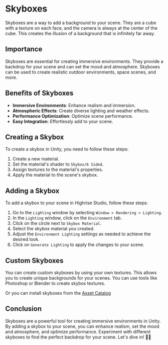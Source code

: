 # Skyboxes

Skyboxes are a way to add a background to your scene. They are a cube with a texture on each face, and the camera is always at the center of the cube. This creates the illusion of a background that is infinitely far away.

## Importance

Skyboxes are essential for creating immersive environments. They provide a backdrop for your scene and can set the mood and atmosphere. Skyboxes can be used to create realistic outdoor environments, space scenes, and more.

## Benefits of Skyboxes

- **Immersive Environments**: Enhance realism and immersion.
- **Atmospheric Effects**: Create diverse lighting and weather effects.
- **Performance Optimization**: Optimize scene performance.
- **Easy Integration**: Effortlessly add to your scene.

## Creating a Skybox

To create a skybox in Unity, you need to follow these steps:

1. Create a new material.
2. Set the material's shader to `Skybox/6 Sided`.
3. Assign textures to the material's properties.
4. Apply the material to the scene's skybox.

## Adding a Skybox

To add a skybox to your scene in Highrise Studio, follow these steps:

1. Go to the `Lighting` window by selecting `Window > Rendering > Lighting`.
2. In the `Lighting` window, click on the `Environment` tab.
3. Click on the circle next to `Skybox Material`.
4. Select the skybox material you created.
5. Adjust the `Environment Lighting` settings as needed to achieve the desired look.
6. Click on `Generate Lighting` to apply the changes to your scene.

## Custom Skyboxes

You can create custom skyboxes by using your own textures. This allows you to create unique backgrounds for your scenes. You can use tools like Photoshop or Blender to create skybox textures.

Or you can install skyboxes from the [Asset Catalog](https://create.highrise.game/learn/studio/create/assets/unity-store)

## Conclusion

Skyboxes are a powerful tool for creating immersive environments in Unity. By adding a skybox to your scene, you can enhance realism, set the mood and atmosphere, and optimize performance. Experiment with different skyboxes to find the perfect backdrop for your scene. Let's dive in! 🌌🚀
